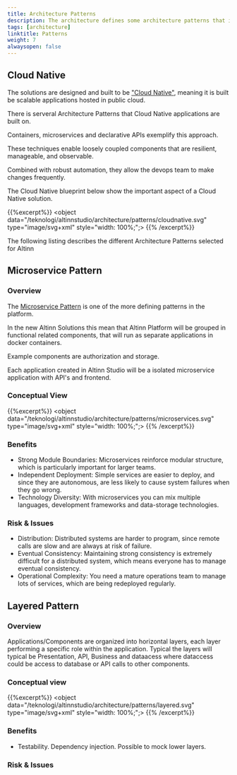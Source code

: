 ```yaml
---
title: Architecture Patterns
description: The architecture defines some architecture patterns that is reused accross the different solutions. 
tags: [architecture]
linktitle: Patterns
weight: 7
alwaysopen: false
---
```



## Cloud Native
The solutions are designed and built to be ["Cloud Native"](https://github.com/cncf/toc/blob/master/DEFINITION.md), meaning
it is built be scalable applications hosted in public cloud. 

There is serveral Architecture Patterns that Cloud Native applications are built on.

Containers, microservices and declarative APIs exemplify this approach.

These techniques enable loosely coupled components that are resilient, manageable, and observable. 

Combined with robust automation, they allow the devops team to make changes frequently.

The Cloud Native blueprint below show the important aspect of a Cloud Native solution.

{{%excerpt%}}
<object data="/teknologi/altinnstudio/architecture/patterns/cloudnative.svg" type="image/svg+xml" style="width: 100%;";></object>
{{% /excerpt%}}


The following listing describes the different Architecture Patterns selected for Altinn

## Microservice Pattern

### Overview
The [Microservice Pattern](https://en.wikipedia.org/wiki/Microservices) is one of the more defining patterns in the platform.

In the new Altinn Solutions this mean that Altinn Platform will be grouped in functional related components, that will run as 
separate applications in docker containers. 

Example components are authorization and storage.

Each application created in Altinn Studio will be a isolated microservice application with API's and frontend. 

### Conceptual View 

{{%excerpt%}}
<object data="/teknologi/altinnstudio/architecture/patterns/microservices.svg" type="image/svg+xml" style="width: 100%;";></object>
{{% /excerpt%}}

### Benefits 

- Strong Module Boundaries: Microservices reinforce modular structure, which is particularly important for larger teams. 
- Independent Deployment: Simple services are easier to deploy, and since they are autonomous, are less likely to cause system failures when they go wrong. 
- Technology Diversity: With microservices you can mix multiple languages, development frameworks and data-storage technologies.

### Risk & Issues

- Distribution: Distributed systems are harder to program, since remote calls are slow and are always at risk of failure. 
- Eventual Consistency: Maintaining strong consistency is extremely difficult for a distributed system, which means everyone has to manage eventual consistency. 
- Operational Complexity: You need a mature operations team to manage lots of services, which are being redeployed regularly. 

## Layered Pattern

### Overview
Applications/Components are organized into horizontal layers, each layer performing a specific 
role within the application. Typical the layers will typical be Presentation, API, Business and dataacess where dataccess could be access to database or 
API calls to other components.

### Conceptual view 
{{%excerpt%}}
<object data="/teknologi/altinnstudio/architecture/patterns/layered.svg" type="image/svg+xml" style="width: 100%;";></object>
{{% /excerpt%}}

### Benefits
- Testability. Dependency injection. Possible to mock lower layers. 

### Risk & Issues
